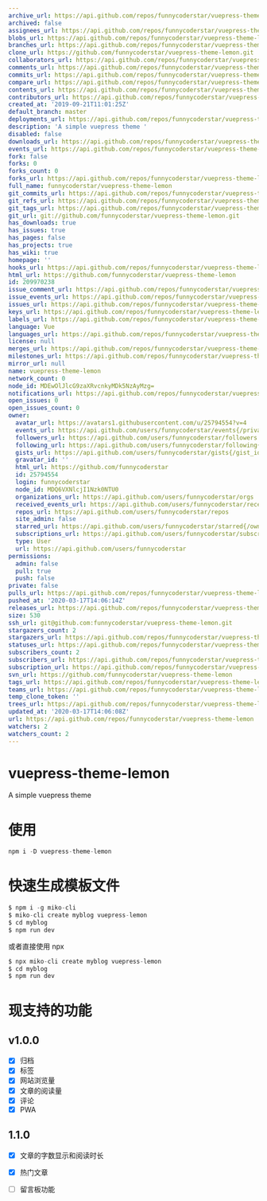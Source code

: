 ```yaml
---
archive_url: https://api.github.com/repos/funnycoderstar/vuepress-theme-lemon/{archive_format}{/ref}
archived: false
assignees_url: https://api.github.com/repos/funnycoderstar/vuepress-theme-lemon/assignees{/user}
blobs_url: https://api.github.com/repos/funnycoderstar/vuepress-theme-lemon/git/blobs{/sha}
branches_url: https://api.github.com/repos/funnycoderstar/vuepress-theme-lemon/branches{/branch}
clone_url: https://github.com/funnycoderstar/vuepress-theme-lemon.git
collaborators_url: https://api.github.com/repos/funnycoderstar/vuepress-theme-lemon/collaborators{/collaborator}
comments_url: https://api.github.com/repos/funnycoderstar/vuepress-theme-lemon/comments{/number}
commits_url: https://api.github.com/repos/funnycoderstar/vuepress-theme-lemon/commits{/sha}
compare_url: https://api.github.com/repos/funnycoderstar/vuepress-theme-lemon/compare/{base}...{head}
contents_url: https://api.github.com/repos/funnycoderstar/vuepress-theme-lemon/contents/{+path}
contributors_url: https://api.github.com/repos/funnycoderstar/vuepress-theme-lemon/contributors
created_at: '2019-09-21T11:01:25Z'
default_branch: master
deployments_url: https://api.github.com/repos/funnycoderstar/vuepress-theme-lemon/deployments
description: 'A simple vuepress theme '
disabled: false
downloads_url: https://api.github.com/repos/funnycoderstar/vuepress-theme-lemon/downloads
events_url: https://api.github.com/repos/funnycoderstar/vuepress-theme-lemon/events
fork: false
forks: 0
forks_count: 0
forks_url: https://api.github.com/repos/funnycoderstar/vuepress-theme-lemon/forks
full_name: funnycoderstar/vuepress-theme-lemon
git_commits_url: https://api.github.com/repos/funnycoderstar/vuepress-theme-lemon/git/commits{/sha}
git_refs_url: https://api.github.com/repos/funnycoderstar/vuepress-theme-lemon/git/refs{/sha}
git_tags_url: https://api.github.com/repos/funnycoderstar/vuepress-theme-lemon/git/tags{/sha}
git_url: git://github.com/funnycoderstar/vuepress-theme-lemon.git
has_downloads: true
has_issues: true
has_pages: false
has_projects: true
has_wiki: true
homepage: ''
hooks_url: https://api.github.com/repos/funnycoderstar/vuepress-theme-lemon/hooks
html_url: https://github.com/funnycoderstar/vuepress-theme-lemon
id: 209970238
issue_comment_url: https://api.github.com/repos/funnycoderstar/vuepress-theme-lemon/issues/comments{/number}
issue_events_url: https://api.github.com/repos/funnycoderstar/vuepress-theme-lemon/issues/events{/number}
issues_url: https://api.github.com/repos/funnycoderstar/vuepress-theme-lemon/issues{/number}
keys_url: https://api.github.com/repos/funnycoderstar/vuepress-theme-lemon/keys{/key_id}
labels_url: https://api.github.com/repos/funnycoderstar/vuepress-theme-lemon/labels{/name}
language: Vue
languages_url: https://api.github.com/repos/funnycoderstar/vuepress-theme-lemon/languages
license: null
merges_url: https://api.github.com/repos/funnycoderstar/vuepress-theme-lemon/merges
milestones_url: https://api.github.com/repos/funnycoderstar/vuepress-theme-lemon/milestones{/number}
mirror_url: null
name: vuepress-theme-lemon
network_count: 0
node_id: MDEwOlJlcG9zaXRvcnkyMDk5NzAyMzg=
notifications_url: https://api.github.com/repos/funnycoderstar/vuepress-theme-lemon/notifications{?since,all,participating}
open_issues: 0
open_issues_count: 0
owner:
  avatar_url: https://avatars1.githubusercontent.com/u/25794554?v=4
  events_url: https://api.github.com/users/funnycoderstar/events{/privacy}
  followers_url: https://api.github.com/users/funnycoderstar/followers
  following_url: https://api.github.com/users/funnycoderstar/following{/other_user}
  gists_url: https://api.github.com/users/funnycoderstar/gists{/gist_id}
  gravatar_id: ''
  html_url: https://github.com/funnycoderstar
  id: 25794554
  login: funnycoderstar
  node_id: MDQ6VXNlcjI1Nzk0NTU0
  organizations_url: https://api.github.com/users/funnycoderstar/orgs
  received_events_url: https://api.github.com/users/funnycoderstar/received_events
  repos_url: https://api.github.com/users/funnycoderstar/repos
  site_admin: false
  starred_url: https://api.github.com/users/funnycoderstar/starred{/owner}{/repo}
  subscriptions_url: https://api.github.com/users/funnycoderstar/subscriptions
  type: User
  url: https://api.github.com/users/funnycoderstar
permissions:
  admin: false
  pull: true
  push: false
private: false
pulls_url: https://api.github.com/repos/funnycoderstar/vuepress-theme-lemon/pulls{/number}
pushed_at: '2020-03-17T14:06:14Z'
releases_url: https://api.github.com/repos/funnycoderstar/vuepress-theme-lemon/releases{/id}
size: 530
ssh_url: git@github.com:funnycoderstar/vuepress-theme-lemon.git
stargazers_count: 2
stargazers_url: https://api.github.com/repos/funnycoderstar/vuepress-theme-lemon/stargazers
statuses_url: https://api.github.com/repos/funnycoderstar/vuepress-theme-lemon/statuses/{sha}
subscribers_count: 2
subscribers_url: https://api.github.com/repos/funnycoderstar/vuepress-theme-lemon/subscribers
subscription_url: https://api.github.com/repos/funnycoderstar/vuepress-theme-lemon/subscription
svn_url: https://github.com/funnycoderstar/vuepress-theme-lemon
tags_url: https://api.github.com/repos/funnycoderstar/vuepress-theme-lemon/tags
teams_url: https://api.github.com/repos/funnycoderstar/vuepress-theme-lemon/teams
temp_clone_token: ''
trees_url: https://api.github.com/repos/funnycoderstar/vuepress-theme-lemon/git/trees{/sha}
updated_at: '2020-03-17T14:06:08Z'
url: https://api.github.com/repos/funnycoderstar/vuepress-theme-lemon
watchers: 2
watchers_count: 2
---
```


# vuepress-theme-lemon
A simple vuepress theme

# 使用
```js
npm i -D vuepress-theme-lemon
```
# 快速生成模板文件
```js
$ npm i -g miko-cli
$ miko-cli create myblog vuepress-lemon
$ cd myblog
$ npm run dev
```
或者直接使用 npx

```js
$ npx miko-cli create myblog vuepress-lemon
$ cd myblog
$ npm run dev
```

# 现支持的功能

## v1.0.0
- [X] 归档
- [X] 标签
- [X] 网站浏览量
- [X] 文章的阅读量
- [X] 评论
- [X] PWA

## 1.1.0
- [X] 文章的字数显示和阅读时长
- [X] 热门文章
- [ ] 留言板功能




